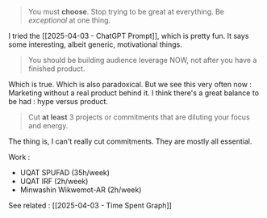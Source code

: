 > You must **choose**. Stop trying to be great at everything. Be _exceptional_ at one thing.

I tried the [[2025-04-03 - ChatGPT Prompt]], which is pretty fun. It says some interesting, albeit generic, motivational things.

> You should be building audience leverage NOW, not after you have a finished product.

Which is true. Which is also paradoxical. But we see this very often now : Marketing without a real product behind it. I think there's a great balance to be had : hype versus product.

> Cut **at least** 3 projects or commitments that are diluting your focus and energy.

The thing is, I can't really cut commitments. They are mostly all essential. 

Work : 
* UQAT SPUFAD (35h/week)
* UQAT IRF (2h/week)
* Minwashin Wikwemot-AR (2h/week)

See related : [[2025-04-03 - Time Spent Graph]]
